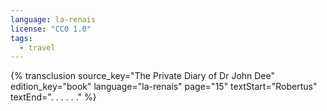 ```yaml
---
language: la-renais
license: "CC0 1.0"
tags:
  - travel
---
```

{% transclusion
  source_key="The Private Diary of Dr John Dee"
  edition_key="book"
  language="la-renais"
  page="15"
  textStart="Robertus"
  textEnd=". . . . . ."
%}
